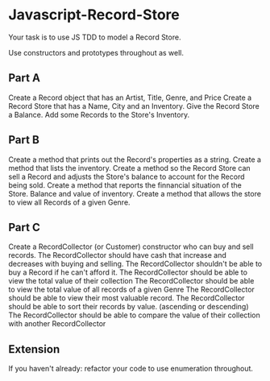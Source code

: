 # Javascript-Record-Store
Your task is to use JS TDD to model a Record Store.

Use constructors and prototypes throughout as well.

## Part A
Create a Record object that has an Artist, Title, Genre, and Price
Create a Record Store that has a Name, City and an Inventory.
Give the Record Store a Balance.
Add some Records to the Store's Inventory.

## Part B
Create a method that prints out the Record's properties as a string.
Create a method that lists the inventory.
Create a method so the Record Store can sell a Record and adjusts the Store's balance to account for the Record being sold.
Create a method that reports the finnancial situation of the Store. Balance and value of inventory.
Create a method that allows the store to view all Records of a given Genre.

## Part C
Create a RecordCollector (or Customer) constructor who can buy and sell records.
The RecordCollector should have cash that increase and decreases with buying and selling.
The RecordCollector shouldn't be able to buy a Record if he can't afford it.
The RecordCollector should be able to view the total value of their collection
The RecordCollector should be able to view the total value of all records of a given Genre
The RecordCollector should be able to view their most valuable record.
The RecordCollector should be able to sort their records by value. (ascending or descending)
The RecordCollector should be able to compare the value of their collection with another RecordCollector

## Extension
If you haven't already: refactor your code to use enumeration throughout.
